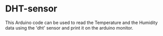 # DHT-sensor
This Arduino code can be used to read the Temperature and the Humidity data using the 'dht' sensor and print it on the arduino monitor.
